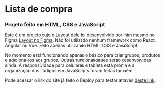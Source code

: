 # Lista de compra
### Projeto feito em HTML, CSS e JavaScript

Este é um projeto cujo o Layout dele foi desenvolvido por mim mesmo no Figma [Layout no Figma](https://www.figma.com/design/6mgUcTZzbb66LayiUM28XM/lista-de-compra?m=auto&t=M1HjgrW2v3IEd6F6-1).
Não foi utilizado nenhum framework como React, Angular ou Vue. Feito apenas utilizando HTML, CSS e JavaScript.

No momento está funcionando apenas o básico para criar grupos, produtos e adiciona-los aos grupos. Outras funcionalidades serão desenvolvidas ainda. A responsividade para celulares e tablets está pronta e a organização dos códigos em JavaScripts foram feitas também.

Pode acessar o link do site já feito o Deploy para testar através [deste link](https://lista-de-compra-one.vercel.app/).